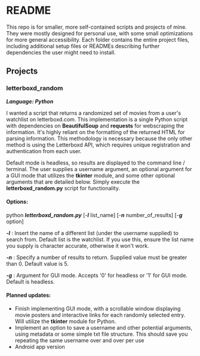 # README 

This repo is for smaller, more self-contained scripts and projects of mine. They were mostly designed for personal use, with some small optimizations for more general accessibility. Each folder contains the entire project files, including additional setup files or READMEs describing further dependencies the user might need to install. 

## Projects

### letterboxd_random
***Language: Python***

I wanted a script that returns a randomized set of movies from a user's watchlist on letterboxd.com. This implementation is a single Python script with dependencies on **BeautifulSoup** and **requests** for webscraping the information. It's highly reliant on the formatting of the returned HTML for parsing information. This methodology is necessary because the only other method is using the Letterboxd API, which requires unique registration and authentication from each user. 

Default mode is headless, so results are displayed to the command line / terminal. The user supplies a username argument, an optional argument for a GUI mode that utilizes the **tkinter** module, and some other optional arguments that are detailed below. Simply execute the **letterboxd_random.py** script for functionality. 

#### Options:

python ***letterboxd_random.py*** [-***l*** list_name] [-***n*** number_of_results] [-***g*** option]
  

***-l*** : 
	Insert the name of a different list (under the username supplied) to search from. Default list is the watchlist. If you use this, ensure the list name you supply is character accurate, otherwise it won't work.

***-n*** : 
	Specify a number of results to return. Supplied value must be greater than 0. Default value is 5.

***-g*** : 
	Argument for GUI mode. Accepts '0' for headless or '1' for GUI mode. Default is headless.

#### Planned updates:
- Finish implementing GUI mode, with a scrollable window displaying movie posters and interactive links for each randomly selected entry. Will utilize the **tkinter** module for Python.
- Implement an option to save a username and other potential arguments, using metadata or some simple txt file structure. This should save you repeating the same username over and over per use
- Android app version